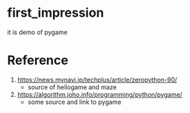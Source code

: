 # first_impression
it is demo of pygame
# Reference
 1. https://news.mynavi.jp/techplus/article/zeropython-90/
    - source of hellogame and maze
 2. https://algorithm.joho.info/programming/python/pygame/
    - some source and link to pygame

